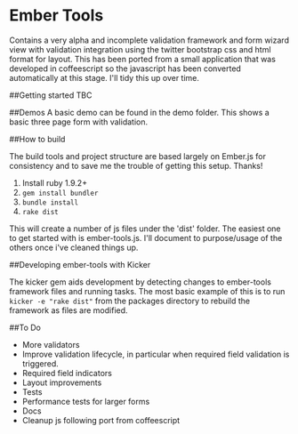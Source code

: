 # Ember Tools

Contains a very alpha and incomplete validation framework and form wizard view with validation integration using the twitter bootstrap css and html format for layout. This has been ported from a small application that was developed in coffeescript so the javascript has been converted automatically at this stage. I'll tidy this up over time.

##Getting started
TBC

##Demos
A basic demo can be found in the demo folder. This shows a basic three page form with validation.

##How to build

The build tools and project structure are based largely on Ember.js for consistency and to save me the trouble of getting this setup. Thanks!

1. Install ruby 1.9.2+
2. `gem install bundler`
3. `bundle install`
4. `rake dist`

This will create a number of js files under the 'dist' folder. The easiest one to get started with is ember-tools.js. I'll document to purpose/usage of the others once i've cleaned things up.

##Developing ember-tools with Kicker

The kicker gem aids development by detecting changes to ember-tools framework files and running tasks. The most basic example of this is to run `kicker -e "rake dist"` from the packages directory to rebuild the framework as files are modified.


##To Do

* More validators
* Improve validation lifecycle, in particular when required field validation is triggered.
* Required field indicators
* Layout improvements
* Tests
* Performance tests for larger forms
* Docs
* Cleanup js following port from coffeescript




